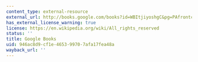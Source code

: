 ```yaml
---
content_type: external-resource
external_url: http://books.google.com/books?id=WBItjiyoshgC&pg=PAfrontcover#v=onepage
has_external_license_warning: true
license: https://en.wikipedia.org/wiki/All_rights_reserved
status: ''
title: Google Books
uid: 946ac8d9-cf1e-4653-9970-7afa17fea48a
wayback_url: ''
---
```

